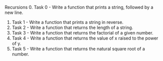 Recursions
0. Task 0 - Write a function that prints a string, followed by a new line.
1. Task 1 - Write a function that prints a string in reverse.
2. Task 2 - Write a function that returns the length of a string.
3. Task 3 - Write a function that returns the factorial of a given number.
4. Task 4 - Write a function that returns the value of x raised to the power of y.
5. Task 5 - Write a function that returns the natural square root of a number.
